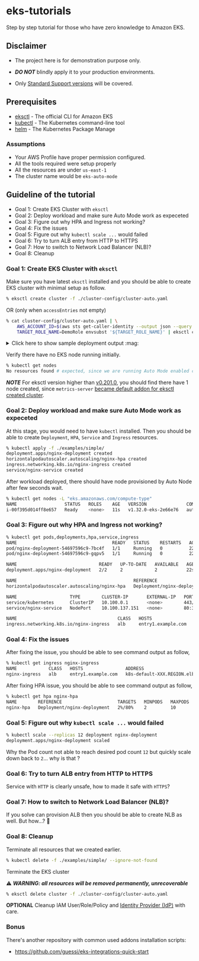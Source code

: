 # eks-tutorials

Step by step tutorial for those who have zero knowledge to Amazon EKS.

## Disclaimer

* The project here is for demonstration purpose only.

* **_DO NOT_** blindly apply it to your production environments.

* Only [Standard Support versions](https://docs.aws.amazon.com/eks/latest/userguide/kubernetes-versions.html#kubernetes-release-calendar) will be covered.

## Prerequisites

- [eksctl](https://eksctl.io/) - The official CLI for Amazon EKS
- [kubectl](https://kubernetes.io/docs/tasks/tools/) - The Kubernetes command-line tool
- [helm](https://helm.sh/) - The Kubernetes Package Manage

### Assumptions

- Your AWS Profile have proper permission configured.
- All the tools required were setup properly
- All the resources are under `us-east-1`
- The cluster name would be `eks-auto-mode`

## Guideline of the tutorial

- Goal 1: Create EKS Cluster with `eksctl`
- Goal 2: Deploy workload and make sure Auto Mode work as expeceted
- Goal 3: Figure out why HPA and Ingress not working?
- Goal 4: Fix the issues
- Goal 5: Figure out why `kubectl scale ...` would failed
- Goal 6: Try to turn ALB entry from HTTP to HTTPS
- Goal 7: How to switch to Network Load Balancer (NLB)?
- Goal 8: Cleanup


### Goal 1: Create EKS Cluster with `eksctl`

Make sure you have latest `eksctl` installed and you should be able to create EKS cluster with minimal setup as follow.

```sh
% eksctl create cluster -f ./cluster-config/cluster-auto.yaml
```

OR (only when `accessEntries` not empty)

```sh
% cat cluster-config/cluster-auto.yaml | \
    AWS_ACCOUNT_ID=$(aws sts get-caller-identity --output json --query "Account" | sed 's/"//g') envsubst '${AWS_ACCOUNT_ID}' | \
    TARGET_ROLE_NAME=DemoRole envsubst '${TARGET_ROLE_NAME}' | eksctl create cluster -f -
```

<details>
<summary>Click here to show sample deployment output :mag:</summary>

```
2025-XX-XX XX:XX:XX [ℹ]  eksctl version 0.207.0
2025-XX-XX XX:XX:XX [ℹ]  using region us-east-1
2025-XX-XX XX:XX:XX [ℹ]  subnets for us-east-1a - public:192.168.0.0/19 private:192.168.64.0/19
2025-XX-XX XX:XX:XX [ℹ]  subnets for us-east-1b - public:192.168.32.0/19 private:192.168.96.0/19
2025-XX-XX XX:XX:XX [ℹ]  using Kubernetes version 1.32
2025-XX-XX XX:XX:XX [ℹ]  creating EKS cluster "eks-auto-mode" in "us-east-1" region with
2025-XX-XX XX:XX:XX [ℹ]  if you encounter any issues, check CloudFormation console or try 'eksctl utils describe-stacks --region=us-east-1 --cluster=eks-auto-mode'
2025-XX-XX XX:XX:XX [ℹ]  Kubernetes API endpoint access will use provided values {publicAccess=true, privateAccess=true} for cluster "eks-auto-mode" in "us-east-1"
2025-XX-XX XX:XX:XX [ℹ]  configuring CloudWatch logging for cluster "eks-auto-mode" in "us-east-1" (enabled types: api, audit, authenticator, controllerManager, scheduler & no types disabled)
2025-XX-XX XX:XX:XX [ℹ]  default addons metrics-server were not specified, will install them as EKS addons
2025-XX-XX XX:XX:XX [ℹ]
2 sequential tasks: { create cluster control plane "eks-auto-mode",
    3 sequential sub-tasks: {
        1 task: { create addons },
        wait for control plane to become ready,
        update CloudWatch log retention,
    }
}
2025-XX-XX XX:XX:XX [ℹ]  building cluster stack "eksctl-eks-auto-mode-cluster"
2025-XX-XX XX:XX:XX [ℹ]  deploying stack "eksctl-eks-auto-mode-cluster"
2025-XX-XX XX:XX:XX [ℹ]  waiting for CloudFormation stack "eksctl-eks-auto-mode-cluster"
2025-XX-XX XX:XX:XX [ℹ]  creating addon: metrics-server
2025-XX-XX XX:XX:XX [ℹ]  successfully created addon: metrics-server
2025-XX-XX XX:XX:XX [ℹ]  set log retention to 90 days for CloudWatch logging
2025-XX-XX XX:XX:XX [ℹ]  waiting for the control plane to become ready
2025-XX-XX XX:XX:XX [✔]  saved kubeconfig as "/Users/demoUser/.kube/config"
2025-XX-XX XX:XX:XX [ℹ]  no tasks
2025-XX-XX XX:XX:XX [✔]  all EKS cluster resources for "eks-auto-mode" have been created
2025-XX-XX XX:XX:XX [ℹ]  kubectl command should work with "/Users/demoUser/.kube/config", try 'kubectl get nodes'
2025-XX-XX XX:XX:XX [✔]  EKS cluster "eks-auto-mode" in "us-east-1" region is ready
```
</details>

Verify there have no EKS node running initially.

```sh
% kubectl get nodes
No resources found # expected, since we are running Auto Mode enabled cluster.
```

***NOTE*** For eksctl version higher than [v0.201.0](https://github.com/eksctl-io/eksctl/releases/tag/v0.201.0), you should find there have 1 node created, since `metrics-server` [became default addon for eksctl created cluster](https://github.com/eksctl-io/eksctl/pull/8118).

### Goal 2: Deploy workload and make sure Auto Mode work as expeceted

At this stage, you would need to have `kubectl` installed. Then you should be able to create `Deployment`, `HPA`, `Service` and `Ingress` resources.

```sh
% kubectl apply -f ./examples/simple/
deployment.apps/nginx-deployment created
horizontalpodautoscaler.autoscaling/nginx-hpa created
ingress.networking.k8s.io/nginx-ingress created
service/nginx-service created
```

After workload deployed, there should have node provisioned by Auto Node after few seconds wait.

```sh
% kubectl get nodes -L "eks.amazonaws.com/compute-type"
NAME                  STATUS   ROLES    AGE   VERSION               COMPUTE-TYPE
i-00f395d014ff8e657   Ready    <none>   11s   v1.32.0-eks-2e66e76   auto
```

### Goal 3: Figure out why HPA and Ingress not working?

```sh
% kubectl get pods,deployments,hpa,service,ingress
NAME                                    READY   STATUS    RESTARTS   AGE
pod/nginx-deployment-54697596c9-7bc4f   1/1     Running   0          22s
pod/nginx-deployment-54697596c9-gqpv5   1/1     Running   0          22s

NAME                               READY   UP-TO-DATE   AVAILABLE   AGE
deployment.apps/nginx-deployment   2/2     2            2           22s

NAME                                            REFERENCE                     TARGETS              MINPODS   MAXPODS   REPLICAS   AGE
horizontalpodautoscaler.autoscaling/nginx-hpa   Deployment/nginx-deployment   cpu: <unknown>/80%   2         10        2          22s # <-------- why no metrics?

NAME                    TYPE        CLUSTER-IP       EXTERNAL-IP   PORT(S)        AGE
service/kubernetes      ClusterIP   10.100.0.1       <none>        443/TCP        12m
service/nginx-service   NodePort    10.100.137.151   <none>        80:30928/TCP   21s

NAME                                      CLASS   HOSTS                ADDRESS   PORTS   AGE
ingress.networking.k8s.io/nginx-ingress   alb     entry1.example.com             80      22s # <-------- no address shown, why?
```

### Goal 4: Fix the issues

After fixing the issue, you should be able to see command output as follow,

```sh
% kubectl get ingress nginx-ingress
NAME            CLASS   HOSTS                ADDRESS                                    PORTS   AGE
nginx-ingress   alb     entry1.example.com   k8s-default-XXX.REGION.elb.amazonaws.com   80      60s
```

After fixing HPA issue, you should be able to see command output as follow,

```sh
% kubectl get hpa nginx-hpa
NAME        REFERENCE                     TARGETS   MINPODS   MAXPODS   REPLICAS   AGE
nginx-hpa   Deployment/nginx-deployment   2%/80%    2         10        2          2m7s
```

### Goal 5: Figure out why `kubectl scale ...` would failed

```sh
% kubectl scale --replicas 12 deployment nginx-deployment
deployment.apps/nginx-deployment scaled
```

Why the Pod count not able to reach desired pod count `12` but quickly scale down back to `2`... why is that ?

### Goal 6: Try to turn ALB entry from HTTP to HTTPS

Service with `HTTP` is clearly unsafe, how to made it safe with `HTTPS`?

### Goal 7: How to switch to Network Load Balancer (NLB)?

If you solve can provision ALB then you should be able to create NLB as well. But how...? :thinking:

### Goal 8: Cleanup

Terminate all resources that we created earlier.

```sh
% kubectl delete -f ./examples/simple/ --ignore-not-found
```

Terminate the EKS cluster

:warning: **_WARNING: all resources will be removed permanently, unrecoverable_**

```sh
% eksctl delete cluster -f ./cluster-config/cluster-auto.yaml
```

**OPTIONAL** Cleanup IAM User/Role/Policy and [Identity Provider (IdP)](https://console.aws.amazon.com/iamv2/home?#/identity_providers) with care.

### Bonus

There's another repository with common used addons installation scripts:

- https://github.com/guessi/eks-integrations-quick-start
